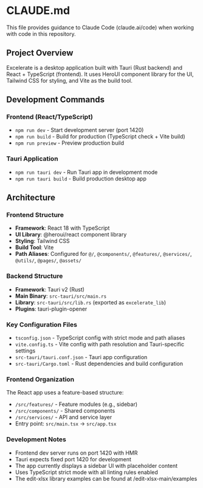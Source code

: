 # CLAUDE.md

This file provides guidance to Claude Code (claude.ai/code) when working with code in this repository.

## Project Overview

Excelerate is a desktop application built with Tauri (Rust backend) and React + TypeScript (frontend). It uses HeroUI component library for the UI, Tailwind CSS for styling, and Vite as the build tool.

## Development Commands

### Frontend (React/TypeScript)
- `npm run dev` - Start development server (port 1420)
- `npm run build` - Build for production (TypeScript check + Vite build)
- `npm run preview` - Preview production build

### Tauri Application
- `npm run tauri dev` - Run Tauri app in development mode
- `npm run tauri build` - Build production desktop app

## Architecture

### Frontend Structure
- **Framework**: React 18 with TypeScript
- **UI Library**: @heroui/react component library
- **Styling**: Tailwind CSS
- **Build Tool**: Vite
- **Path Aliases**: Configured for `@/`, `@components/`, `@features/`, `@services/`, `@utils/`, `@pages/`, `@assets/`

### Backend Structure
- **Framework**: Tauri v2 (Rust)
- **Main Binary**: `src-tauri/src/main.rs`
- **Library**: `src-tauri/src/lib.rs` (exported as `excelerate_lib`)
- **Plugins**: tauri-plugin-opener

### Key Configuration Files
- `tsconfig.json` - TypeScript config with strict mode and path aliases
- `vite.config.ts` - Vite config with path resolution and Tauri-specific settings
- `src-tauri/tauri.conf.json` - Tauri app configuration
- `src-tauri/Cargo.toml` - Rust dependencies and build configuration

### Frontend Organization
The React app uses a feature-based structure:
- `/src/features/` - Feature modules (e.g., sidebar)
- `/src/components/` - Shared components
- `/src/services/` - API and service layer
- Entry point: `src/main.tsx` → `src/app.tsx`

### Development Notes
- Frontend dev server runs on port 1420 with HMR
- Tauri expects fixed port 1420 for development
- The app currently displays a sidebar UI with placeholder content
- Uses TypeScript strict mode with all linting rules enabled
- The edit-xlsx library examples can be found at /edit-xlsx-main/examples